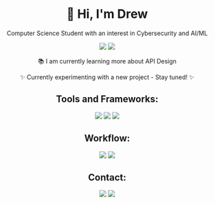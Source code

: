 <h1 align="center">
  👋 Hi, I'm Drew
</h1>
<p align="center">Computer Science Student with an interest in Cybersecurity and AI/ML</p>
<div align="center">

</div>
<div align="center">
  <img src="https://github-readme-stats.vercel.app/api/top-langs/?username=DrewRoss5&layout=donut&theme=dark">
  <img src="https://github-readme-activity-graph.vercel.app/graph?username=DrewRoss5&theme=high-contrast">  
</div>
<div align="center">
  <p>📚 I am currently learning more about API Design</p>
  <p>✨ Currently experimenting with a new project - Stay tuned! ✨</p>
</div>
<h2 align="center">Tools and Frameworks:</h2>
<div align="center">
  <img src="https://img.shields.io/badge/CMake-064F8C?style=for-the-badge&logo=cmake&logoColor=white">
  <img src="https://img.shields.io/badge/pypi-3775A9?style=for-the-badge&logo=pypi&logoColor=white">
  <img src="https://img.shields.io/badge/git-%23F05033.svg?style=for-the-badge&logo=git&logoColor=white">
</div>
<h2 align="center">Workflow: </h2>
<div align="center"> 
  <img src="https://img.shields.io/badge/Visual%20Studio%20Code-0078d7.svg?style=for-the-badge&logo=visual-studio-code&logoColor=white">
  <img src="https://img.shields.io/badge/openSUSE-%2364B345?style=for-the-badge&logo=openSUSE&logoColor=white">
</div>
<h2 align="center">Contact:</h2>
<div align="center">
  <div>
    <a href="mailto: drew.ottesen@protonmail.com"> <img src="https://img.shields.io/badge/proton%20mail-6D4AFF?style=for-the-badge&logo=protonmail&logoColor=white"></a>
    <a href="https://discordapp.com/users/400019164003041284"> <img src="https://img.shields.io/badge/Discord-%235865F2.svg?style=for-the-badge&logo=discord&logoColor=white"></a>
  </div>
</div>
